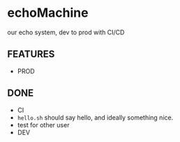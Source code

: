 # echoMachine
our echo system, dev to prod with CI/CD

## FEATURES

- PROD

## DONE
- CI
- `hello.sh` should say hello, and ideally something nice.
- test for other user
- DEV
